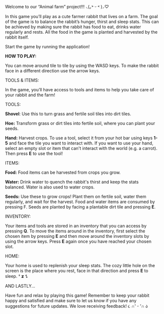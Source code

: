 Welcome to our “Animal farm” project!!! ⸜(｡˃ ᵕ ˂ )⸝♡

In this game you’ll play as a cute farmer rabbit that lives on a farm. The goal of the game is to balance the rabbit’s hunger,
thirst and sleep stats. This can be achieved by making sure the rabbit has food to eat, drinks water regularly and rests.
All the food in the game is planted and harvested by the rabbit itself.

Start the game by running the application!

**HOW TO PLAY:**

You can move around tile to tile by using the WASD keys. To make the rabbit face in a different direction use the arrow keys.

TOOLS & ITEMS:

In the game, you’ll have access to tools and items to help you take care of your rabbit and the farm!

TOOLS:

**Shovel**: Use this to turn grass and fertile soil tiles into dirt tiles.

**Hoe:** Transform grass or dirt tiles into fertile soil, where you can plant your seeds.

**Hand:** Harvest crops.
To use a tool, select it from your hot bar using keys **1-5** and face the tile you want to interact with. If you want to use your hand, select an empty slot or item that can't interact with the world (e.g. a carrot).
Then press **E** to use the tool!

ITEMS:

**Food:** Food items can be harvested from crops you grow.

**Water:** Drink water to quench the rabbit's thirst and keep the stats balanced. Water is also used to water crops.

**Seeds:** Use these to grow crops! Plant them on fertile soil, water them regularly, and wait for the harvest.
Food and water items are consumed by pressing F.
Seeds are planted by facing a plantable dirt tile and pressing **E**.

INVENTORY:

Your items and tools are stored in an inventory that you can access by pressing **Q**. To move the items around in the inventory, first select the chosen item
by pressing **E** and then move around the inventory slots by using the arrow keys. Press **E** again once you have reached your chosen slot.

HOME:

Your home is used to replenish your sleep stats. The cozy little hole on the screen is the place where you rest, face in that direction and press **E** to sleep. ᶻ 𝘇 𐰁

AND LASTLY...

Have fun and relax by playing this game! Remember to keep your rabbit happy and satisfied and make sure to let us know if you have any suggestions
for future updates. We love receiving feedback!  ૮ ∩' ᵕ '∩ ა
